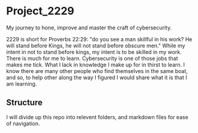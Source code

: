 # Project_2229
My journey to hone, improve and master the craft of cybersecurity.

2229 is short for Proverbs 22:29: "do you see a man skillful in his work? He will stand before Kings, he will not stand before obscure men."  While my intent in not to stand before kings, my intent is to be skilled in my work.  There is much for me to learn.  Cybersecurity is one of those jobs that makes me tick.  What I lack in knowledge I make up for in thirst to learn.  I know there are many other people who find themselves in the same boat, and so, to help other along the way I figured I would share what it is that I am learning. 

## Structure

I will divide up this repo into relevent folders, and markdown files for ease of navigation.